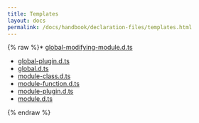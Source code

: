 ```yaml
---
title: Templates
layout: docs
permalink: /docs/handbook/declaration-files/templates.html
---
```

{% raw %}* [global-modifying-module.d.ts](./templates/global-modifying-module.d.ts.md)
* [global-plugin.d.ts](./templates/global-plugin.d.ts.md)
* [global.d.ts](./templates/global.d.ts.md)
* [module-class.d.ts](./templates/module-class.d.ts.md)
* [module-function.d.ts](./templates/module-function.d.ts.md)
* [module-plugin.d.ts](./templates/module-plugin.d.ts.md)
* [module.d.ts](./templates/module.d.ts.md)

{% endraw %}